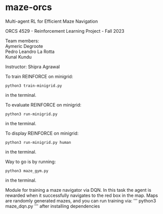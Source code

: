 # maze-orcs

Multi-agent RL for Efficient Maze Navigation


ORCS 4529 - Reinforcement Learning
Project - Fall 2023

Team members:  
Aymeric Degroote  
Pedro Leandro La Rotta  
Kunal Kundu

Instructor: Shipra Agrawal


To train REINFORCE on minigrid:
```
python3 train-minigrid.py
```
in the terminal.

To evaluate REINFORCE on minigrid:
```
python3 run-minigrid.py
```
in the terminal.

To display REINFORCE on minigrid:
```
python3 run-minigrid.py human
```
in the terminal.



Way to go is by running:
```
python3 maze_gym.py
```
in the terminal.

Module for training a maze navigator via DQN. In this task the agent is rewarded 
when it successfully navigates to the red box in the map. Maps are randomly generated 
mazes, and you can run training via:
'''
python3 maze_dqn.py
'''
after installing dependencies